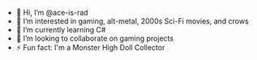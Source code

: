 - 👋 Hi, I’m @ace-is-rad
- 👀 I’m interested in gaming, alt-metal, 2000s Sci-Fi movies, and crows
- 🌱 I’m currently learning C#
- 💞️ I’m looking to collaborate on gaming projects
- ⚡ Fun fact: I'm a Monster High Doll Collector

<!---
ace-is-rad/ace-is-rad is a ✨ special ✨ repository because its `README.md` (this file) appears on your GitHub profile.
You can click the Preview link to take a look at your changes.
--->
